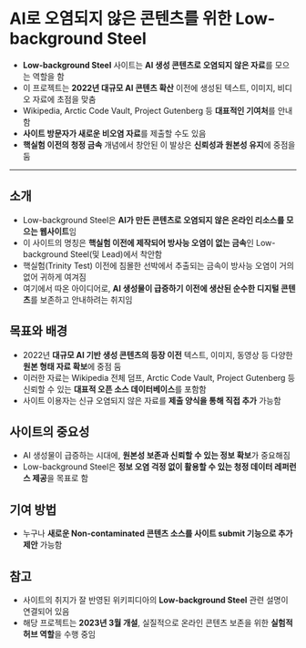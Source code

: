 # AI로 오염되지 않은 콘텐츠를 위한 Low-background Steel


* **Low-background Steel** 사이트는 **AI 생성 콘텐츠로 오염되지 않은 자료**를 모으는 역할을 함
* 이 프로젝트는 **2022년 대규모 AI 콘텐츠 확산** 이전에 생성된 텍스트, 이미지, 비디오 자료에 초점을 맞춤
* Wikipedia, Arctic Code Vault, Project Gutenberg 등 **대표적인 기여처**를 안내함
* **사이트 방문자가 새로운 비오염 자료**를 제출할 수도 있음
* **핵실험 이전의 청정 금속** 개념에서 창안된 이 발상은 **신뢰성과 원본성 유지**에 중점을 둠

---

소개
--

* Low-background Steel은 **AI가 만든 콘텐츠로 오염되지 않은 온라인 리소스를 모으는 웹사이트**임
* 이 사이트의 명칭은 **핵실험 이전에 제작되어 방사능 오염이 없는 금속**인 Low-background Steel(및 Lead)에서 착안함
* 핵실험(Trinity Test) 이전에 침몰한 선박에서 추출되는 금속이 방사능 오염이 거의 없어 귀하게 여겨짐
* 여기에서 따온 아이디어로, **AI 생성물이 급증하기 이전에 생산된 순수한 디지털 콘텐츠**를 보존하고 안내하려는 취지임

목표와 배경
------

* 2022년 **대규모 AI 기반 생성 콘텐츠의 등장 이전** 텍스트, 이미지, 동영상 등 다양한 **원본 형태 자료 확보**에 중점 둠
* 이러한 자료는 Wikipedia 전체 덤프, Arctic Code Vault, Project Gutenberg 등 신뢰할 수 있는 **대표적 오픈 소스 데이터베이스**를 포함함
* 사이트 이용자는 신규 오염되지 않은 자료를 **제출 양식을 통해 직접 추가** 가능함

사이트의 중요성
--------

* AI 생성물이 급증하는 시대에, **원본성 보존과 신뢰할 수 있는 정보 확보**가 중요해짐
* Low-background Steel은 **정보 오염 걱정 없이 활용할 수 있는 청정 데이터 레퍼런스 제공**을 목표로 함

기여 방법
-----

* 누구나 **새로운 Non-contaminated 콘텐츠 소스를 사이트 submit 기능으로 추가 제안** 가능함

참고
--

* 사이트의 취지가 잘 반영된 위키피디아의 **Low-background Steel** 관련 설명이 연결되어 있음
* 해당 프로젝트는 **2023년 3월 개설**, 실질적으로 온라인 콘텐츠 보존을 위한 **실험적 허브 역할**을 수행 중임
